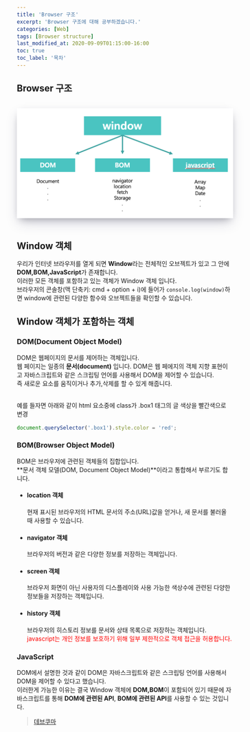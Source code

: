 ```yaml
---
title: 'Browser 구조'
excerpt: 'Browser 구조에 대해 공부하겠습니다.'
categories: [Web]
tags: [Browser structure]
last_modified_at: 2020-09-09T01:15:00-16:00
toc: true
toc_label: '목차'
---
```


## Browser 구조

<img src='/assets/images/browserStructure.png' alt='profile' style="width:600px; margin-top:15px; margin-bottom:15px; box-shadow: rgba(50, 50, 93, 0.25) 0px 13px 27px -5px, rgba(0, 0, 0, 0.3) 0px 8px 16px -8px, rgba(0, 0, 0, 0.024) 0px -6px 16px -6px;"/>
<br>

## Window 객체

우리가 인터넷 브라우저를 열게 되면 **Window**라는 전체적인 오브젝트가 있고 그 안에 **DOM,BOM,JavaScript**가 존재합니다.<br>
이러한 모든 객체를 포함하고 있는 객체가 Window 객체 입니다.<br>
브라우저의 콘솔창(맥 단축키: cmd + option + i)에 들어가 `console.log(window)`하면 window에 관련된 다양한 함수와 오브젝트들을 확인할 수 있습니다.

## Window 객체가 포함하는 객체

### DOM(Document Object Model)

DOM은 웹페이지의 문서를 제어하는 객체입니다. <br>
웹 페이지는 일종의 **문서(document)** 입니다. DOM은 웹 페에지의 객체 지향 표현이고 자바스크립트와 같은 스크립팅 언어를 사용해서 DOM을 제어할 수 있습니다.<br>
즉 새로운 요소를 움직이거나 추가,삭제를 할 수 있게 해줍니다.

<br>
예를 들자면 아래와 같이 html 요소중에 class가 .box1 태그의 글 색상을 빨간색으로 변경

```js
document.querySelector('.box1').style.color = 'red';
```

### BOM(Browser Object Model)

BOM은 브라우저에 관련된 객체들의 집합입니다.<br>
**문서 객체 모델(DOM, Document Object Model)**이라고 통합해서 부르기도 합니다.

- #### location 객체
  현재 표시된 브라우저의 HTML 문서의 주소(URL)값을 얻거나, 새 문서를 불러올 때 사용할 수 있습니다.<br>
- #### navigator 객체
  브라우저의 버전과 같은 다양한 정보를 저장하는 객체입니다.
- #### screen 객체
  브라우저 화면이 아닌 사용자의 디스플레이와 사용 가능한 색상수에 관련된 다양한 정보들을 저장하는 객체입니다.
- #### history 객체
  브라우저의 히스토리 정보를 문서와 상태 목록으로 저장하는 객체입니다. <br>
  <span style="color:red">javascript는 개인 정보를 보호하기 위해 일부 제한적으로 객체 접근을 허용합니다.</span>

### JavaScript

DOM에서 설명한 것과 같이 DOM은 자바스크립트와 같은 스크립팅 언어를 사용해서 DOM을 제어할 수 있다고 했습니다. <br>
이러한게 가능한 이유는 결국 Window 객체에 **DOM,BOM**이 포함되어 있기 때문에 자바스크립트를 통해 **DOM에 관련된 API**, **BOM에 관련된 API**를 사용할 수 있는 것입니다.

> [데브쿠마](http://www.devkuma.com/books/pages/192)
